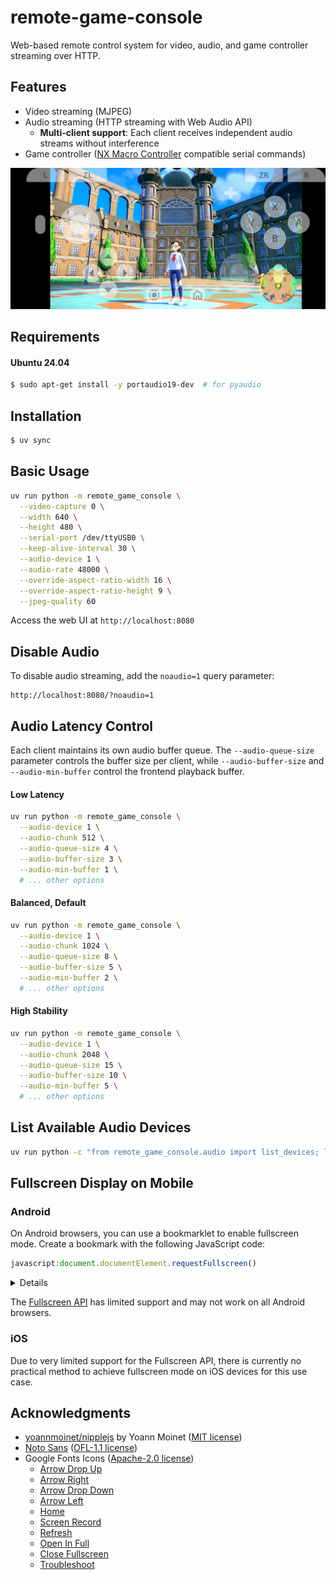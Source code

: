 # remote-game-console

Web-based remote control system for video, audio, and game controller streaming over HTTP.

## Features

- Video streaming (MJPEG)
- Audio streaming (HTTP streaming with Web Audio API)
  - **Multi-client support**: Each client receives independent audio streams without interference
- Game controller ([NX Macro Controller](https://blog.bzl-web.com/entry/2020/01/20/165719) compatible serial commands)

![](screenshot.png)

## Requirements

#### Ubuntu 24.04

```bash
$ sudo apt-get install -y portaudio19-dev  # for pyaudio
```

## Installation

```bash
$ uv sync
```

## Basic Usage

```bash
uv run python -m remote_game_console \
  --video-capture 0 \
  --width 640 \
  --height 480 \
  --serial-port /dev/ttyUSB0 \
  --keep-alive-interval 30 \
  --audio-device 1 \
  --audio-rate 48000 \
  --override-aspect-ratio-width 16 \
  --override-aspect-ratio-height 9 \
  --jpeg-quality 60
```

Access the web UI at `http://localhost:8080`

## Disable Audio

To disable audio streaming, add the `noaudio=1` query parameter:

```
http://localhost:8080/?noaudio=1
```

## Audio Latency Control

Each client maintains its own audio buffer queue. The `--audio-queue-size` parameter controls the buffer size per client, while `--audio-buffer-size` and `--audio-min-buffer` control the frontend playback buffer.

#### Low Latency

```bash
uv run python -m remote_game_console \
  --audio-device 1 \
  --audio-chunk 512 \
  --audio-queue-size 4 \
  --audio-buffer-size 3 \
  --audio-min-buffer 1 \
  # ... other options
```

#### Balanced, Default

```bash
uv run python -m remote_game_console \
  --audio-device 1 \
  --audio-chunk 1024 \
  --audio-queue-size 8 \
  --audio-buffer-size 5 \
  --audio-min-buffer 2 \
  # ... other options
```

#### High Stability

```bash
uv run python -m remote_game_console \
  --audio-device 1 \
  --audio-chunk 2048 \
  --audio-queue-size 15 \
  --audio-buffer-size 10 \
  --audio-min-buffer 5 \
  # ... other options
```

## List Available Audio Devices

```bash
uv run python -c "from remote_game_console.audio import list_devices; list_devices()"
```

## Fullscreen Display on Mobile

### Android

On Android browsers, you can use a bookmarklet to enable fullscreen mode. Create a bookmark with the following JavaScript code:

```javascript
javascript:document.documentElement.requestFullscreen()
```

<details>

1. Create a new bookmark in your browser
2. Set the URL to the JavaScript code above
3. Navigate to the web UI
4. Tap the bookmark to enter fullscreen mode

</details>

The [Fullscreen API](https://developer.mozilla.org/en-US/docs/Web/API/Element/requestFullscreen) has limited support and may not work on all Android browsers.

### iOS

Due to very limited support for the Fullscreen API, there is currently no practical method to achieve fullscreen mode on iOS devices for this use case.

## Acknowledgments

- [yoannmoinet/nipplejs](https://github.com/yoannmoinet/nipplejs) by Yoann Moinet ([MIT license](remote_game_console/static/nipplejs-0.10.2/package/LICENSE))
- [Noto Sans](https://fonts.google.com/noto/specimen/Noto+Sans) ([OFL-1.1 license](remote_game_console/static/Noto_Sans/OFL.txt))
- Google Fonts Icons ([Apache-2.0 license](remote_game_console/static/icons/LICENSE-2.0.txt))
  - [Arrow Drop Up](https://fonts.google.com/icons?icon.query=arrow+&icon.size=24&icon.color=%231f1f1f&selected=Material+Symbols+Outlined:arrow_drop_up:FILL@0;wght@400;GRAD@0;opsz@24&icon.platform=web)
  - [Arrow Right](https://fonts.google.com/icons?icon.query=arrow+&icon.size=24&icon.color=%231f1f1f&selected=Material+Symbols+Outlined:arrow_right:FILL@0;wght@400;GRAD@0;opsz@24&icon.platform=web)
  - [Arrow Drop Down](https://fonts.google.com/icons?icon.query=arrow+&icon.size=24&icon.color=%231f1f1f&selected=Material+Symbols+Outlined:arrow_drop_down:FILL@0;wght@400;GRAD@0;opsz@24&icon.platform=web)
  - [Arrow Left](https://fonts.google.com/icons?icon.query=arrow+&icon.size=24&icon.color=%231f1f1f&selected=Material+Symbols+Outlined:arrow_left:FILL@0;wght@400;GRAD@0;opsz@24&icon.platform=web)
  - [Home](https://fonts.google.com/icons?icon.size=24&icon.color=%231f1f1f&selected=Material+Symbols+Outlined:home:FILL@0;wght@400;GRAD@0;opsz@24&icon.platform=web)
  - [Screen Record](https://fonts.google.com/icons?icon.query=record&icon.size=24&icon.color=%231f1f1f&selected=Material+Symbols+Outlined:screen_record:FILL@0;wght@400;GRAD@0;opsz@24&icon.platform=web)
  - [Refresh](https://fonts.google.com/icons?selected=Material+Symbols+Outlined:refresh:FILL@0;wght@400;GRAD@0;opsz@24&icon.query=reload&icon.size=24&icon.color=%25231f1f1f)
  - [Open In Full](https://fonts.google.com/icons?selected=Material+Symbols+Outlined:open_in_full:FILL@0;wght@400;GRAD@0;opsz@24&icon.query=fullsc&icon.size=24&icon.color=%25231f1f1f)
  - [Close Fullscreen](https://fonts.google.com/icons?selected=Material+Symbols+Outlined:close_fullscreen:FILL@0;wght@400;GRAD@0;opsz@24&icon.query=fullsc&icon.size=24&icon.color=%25231f1f1f)
  - [Troubleshoot](https://fonts.google.com/icons?selected=Material+Symbols+Outlined:troubleshoot:FILL@0;wght@400;GRAD@0;opsz@24&icon.query=debug&icon.size=24&icon.color=%25231f1f1f)